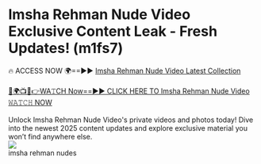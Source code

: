 # Imsha Rehman Nude Video Exclusive Content Leak - Fresh Updates! (m1fs7)

🔥 ACCESS NOW 🌍==►► <a href="https://tinyurl.com/2mz8nhtm" rel="nofollow">Imsha Rehman Nude Video Latest Collection</a>
<br><br>
[🔴🌍📺📱👉WA𝚃CH Now==►► CLICK HERE TO Imsha Rehman Nude Video 𝚆𝙰𝚃𝙲𝙷 NOW](https://tinyurl.com/2mz8nhtm)
<br><br>
Unlock Imsha Rehman Nude Video's private videos and photos today! Dive into the newest 2025 content updates and explore exclusive material you won’t find anywhere else.
<br>
<a href="https://tinyurl.com/2mz8nhtm" rel="nofollow" data-target="animated-image.originalLink"><img src="https://camo.githubusercontent.com/8a4f000d20f83aca3bf7ec5f350d767afa0574a8a352519fd8cfa583a6f93a33/68747470733a2f2f692e696d6775722e636f6d2f644a486b345a712e676966" data-canonical-src="https://i.imgur.com/dJHk4Zq.gif" style="max-width: 100%; display: inline-block;" data-target="animated-image.originalImage"></a>
<br>
imsha rehman nudes